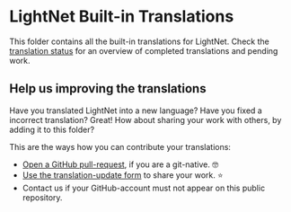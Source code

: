 # LightNet Built-in Translations

This folder contains all the built-in translations for LightNet.
Check the [translation status](TRANSLATION-STATUS.md) for an overview of completed translations and pending work.

## Help us improving the translations

Have you translated LightNet into a new language? Have you fixed a incorrect translation? Great! How about sharing
your work with others, by adding it to this folder?

This are the ways how you can contribute your translations:

- [Open a GitHub pull-request](https://docs.github.com/en/get-started/exploring-projects-on-github/contributing-to-a-project), if you are a git-native. 🤓
- [Use the translation-update form](https://github.com/LightNetDev/LightNet/issues/new?template=---03-translations-update.yml) to share your work. ⭐️
- Contact us if your GitHub-account must not appear on this public repository.
